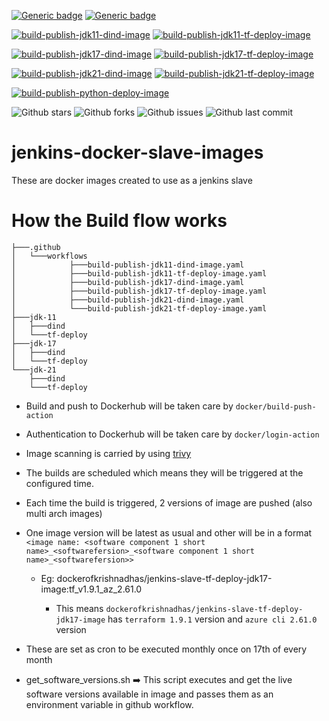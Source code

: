 [![Generic badge](https://img.shields.io/badge/maintained-yes-6acb14.svg)](https://shields.io/)
[![Generic badge](https://img.shields.io/badge/maintained%20by-githubofkrishnadhas-6acb14.svg)](https://shields.io/)

[![build-publish-jdk11-dind-image](https://github.com/devwithkrishna/jenkins-docker-slave-images/actions/workflows/build-publish-jdk11-dind-image.yaml/badge.svg)](https://github.com/devwithkrishna/jenkins-docker-slave-images/actions/workflows/build-publish-jdk11-dind-image.yaml)
[![build-publish-jdk11-tf-deploy-image](https://github.com/devwithkrishna/jenkins-docker-slave-images/actions/workflows/build-publish-jdk11-tf-depoy-image.yaml/badge.svg)](https://github.com/devwithkrishna/jenkins-docker-slave-images/actions/workflows/build-publish-jdk11-tf-depoy-image.yaml)

[![build-publish-jdk17-dind-image](https://github.com/devwithkrishna/jenkins-docker-slave-images/actions/workflows/build-publish-jdk17-dind-image.yaml/badge.svg)](https://github.com/devwithkrishna/jenkins-docker-slave-images/actions/workflows/build-publish-jdk17-dind-image.yaml)
[![build-publish-jdk17-tf-deploy-image](https://github.com/devwithkrishna/jenkins-docker-slave-images/actions/workflows/build-publish-jdk17-tf-depoy-image.yaml/badge.svg)](https://github.com/devwithkrishna/jenkins-docker-slave-images/actions/workflows/build-publish-jdk17-tf-depoy-image.yaml)

[![build-publish-jdk21-dind-image](https://github.com/devwithkrishna/jenkins-docker-slave-images/actions/workflows/build-publish-jdk21-dind-image.yaml/badge.svg)](https://github.com/devwithkrishna/jenkins-docker-slave-images/actions/workflows/build-publish-jdk21-dind-image.yaml)
[![build-publish-jdk21-tf-deploy-image](https://github.com/devwithkrishna/jenkins-docker-slave-images/actions/workflows/build-publish-jdk21-tf-depoy-image.yaml/badge.svg)](https://github.com/devwithkrishna/jenkins-docker-slave-images/actions/workflows/build-publish-jdk21-tf-depoy-image.yaml)

[![build-publish-python-deploy-image](https://github.com/devwithkrishna/jenkins-docker-slave-images/actions/workflows/build-publish-jdk21-python-image.yaml/badge.svg)](https://github.com/devwithkrishna/jenkins-docker-slave-images/actions/workflows/build-publish-jdk21-python-image.yaml)

![Github stars](https://badgen.net/github/stars/devwithkrishna/jenkins-docker-slave-images?icon=github&label=stars)
![Github forks](https://badgen.net/github/forks/devwithkrishna/jenkins-docker-slave-images?icon=github&label=forks)
![Github issues](https://img.shields.io/github/issues/devwithkrishna/jenkins-docker-slave-images)
![Github last commit](https://img.shields.io/github/last-commit/devwithkrishna/jenkins-docker-slave-images)

# jenkins-docker-slave-images
These are docker images created to use as a jenkins slave

# How the Build flow works

```shell
├───.github
│   └───workflows
│            ├───build-publish-jdk11-dind-image.yaml
│            ├───build-publish-jdk11-tf-deploy-image.yaml
│            ├───build-publish-jdk17-dind-image.yaml
│            ├───build-publish-jdk17-tf-deploy-image.yaml
│            ├───build-publish-jdk21-dind-image.yaml
│            └───build-publish-jdk21-tf-deploy-image.yaml
├───jdk-11
│   ├───dind
│   └───tf-deploy
├───jdk-17
│   ├───dind
│   └───tf-deploy
└───jdk-21
    ├───dind
    └───tf-deploy
```

* Build and push to Dockerhub will be taken care by ``docker/build-push-action``

* Authentication to Dockerhub will be taken care by ``docker/login-action``

* Image scanning is carried by using [trivy](https://github.com/aquasecurity/trivy)

* The builds are scheduled which means they will be triggered at the configured time.

* Each time the build is triggered, 2 versions of image are pushed (also multi arch images)

* One image version will be latest as usual and other will be in a format `<image name: <software component 1 short name>_<softwarefersion>_<software component 1 short name>_<softwarefersion>>`

  * Eg: dockerofkrishnadhas/jenkins-slave-tf-deploy-jdk17-image:tf_v1.9.1_az_2.61.0

    * This means `dockerofkrishnadhas/jenkins-slave-tf-deploy-jdk17-image` has `terraform 1.9.1` version and `azure cli 2.61.0` version

* These are set as cron to be executed monthly once on 17th of every month

* get_software_versions.sh ➡️ This script executes and get the live software versions available in image and passes them as an environment variable in github workflow.
